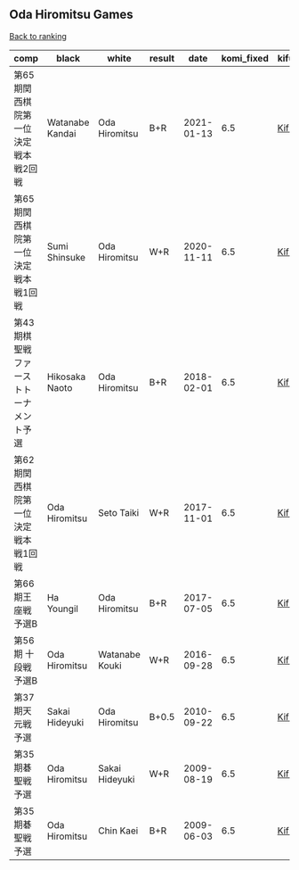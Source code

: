 ## Oda Hiromitsu Games

[Back to ranking](index.md)




| **comp** | **black** | **white** | **result** | **date** | **komi_fixed** | **kifu** | 
| --- | --- | --- | --- | --- | --- | --- |
| 第65期関西棋院第一位決定戦本戦2回戦 | Watanabe Kandai | Oda Hiromitsu | B+R | 2021-01-13 | 6.5 | [Kifu](https://kifudepot.net/kifucontents.php?id=hyKq1Rd3HU8B%2BsQfxWzhFw%3D%3D) | 
| 第65期関西棋院第一位決定戦本戦1回戦 | Sumi Shinsuke | Oda Hiromitsu | W+R | 2020-11-11 | 6.5 | [Kifu](https://kifudepot.net/kifucontents.php?id=4zbgYFoxvJyd93l2nuWDTQ%3D%3D) | 
| 第43期棋聖戦ファーストトーナメント予選 | Hikosaka Naoto | Oda Hiromitsu | B+R | 2018-02-01 | 6.5 | [Kifu](https://kifudepot.net/kifucontents.php?id=OiGr06AqYJoVj1Hgd%2Bx2Rg%3D%3D) | 
| 第62期関西棋院第一位決定戦本戦1回戦 | Oda Hiromitsu | Seto Taiki | W+R | 2017-11-01 | 6.5 | [Kifu](https://kifudepot.net/kifucontents.php?id=66Puws6IcU3NJx%2BfsQ2%2FdA%3D%3D) | 
| 第66期王座戦予選B | Ha Youngil | Oda Hiromitsu | B+R | 2017-07-05 | 6.5 | [Kifu](https://kifudepot.net/kifucontents.php?id=Pdrq19Ajstev%2F2EDGiL0UQ%3D%3D) | 
| 第56期 十段戦 予選B | Oda Hiromitsu | Watanabe Kouki | W+R | 2016-09-28 | 6.5 | [Kifu](https://kifudepot.net/kifucontents.php?id=haRE3XvfXIGIaxC%2BztTFpw%3D%3D) | 
| 第37期天元戦予選 | Sakai Hideyuki | Oda Hiromitsu | B+0.5 | 2010-09-22 | 6.5 | [Kifu](https://kifudepot.net/kifucontents.php?id=qt9VhNc2Bboe1sn%2FNYyYow%3D%3D) | 
| 第35期碁聖戦予選 | Oda Hiromitsu | Sakai Hideyuki | W+R | 2009-08-19 | 6.5 | [Kifu](https://kifudepot.net/kifucontents.php?id=cWwOHxlv242LhZjllqrQhg%3D%3D) | 
| 第35期碁聖戦予選 | Oda Hiromitsu | Chin Kaei | B+R | 2009-06-03 | 6.5 | [Kifu](https://kifudepot.net/kifucontents.php?id=kUiUhAMxk%2Fz4Z6NzPxV36A%3D%3D) |




